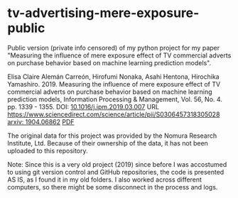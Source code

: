 # tv-advertising-mere-exposure-public

Public version (private info censored) of my python project for my paper "Measuring the influence of mere exposure effect of TV commercial adverts on purchase behavior based on machine learning prediction models". 

Elisa Claire Alemán Carreón, Hirofumi Nonaka, Asahi Hentona, Hirochika Yamashiro. 2019. Measuring the influence of mere exposure effect of TV commercial adverts on purchase behavior based on machine learning prediction models, Information Processing & Management, Vol. 56, No. 4. pp. 1339 - 1355. DOI: [10.1016/j.ipm.2019.03.007](https://doi.org/10.1016/j.ipm.2019.03.007) URL https://www.sciencedirect.com/science/article/pii/S0306457318305028 [arxiv: 1904.06862](https://arxiv.org/abs/1904.0686) [PDF](https://elisa-aleman.github.io/assets/publications/ipm-measuring%20tv.pdf)


The original data for this project was provided by the Nomura Research Institute, Ltd. Because of their ownership of the data, it has not been uploaded to this repository.

Note: Since this is a very old project (2019) since before I was accostumed to using git version control and GitHub repositories, the code is presented AS IS, as I found it in my old folders. I also worked across different computers, so there might be some disconnect in the process and logs.